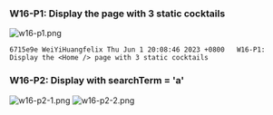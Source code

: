 ### W16-P1: Display the <Home /> page with 3 static cocktails
![w16-p1.png](https://boadkpezbkrextxfzgiw.supabase.co/storage/v1/object/public/demo-26/md_img/w16-p1.png)
```
6715e9e WeiYiHuangfelix Thu Jun 1 20:08:46 2023 +0800   W16-P1: Display the <Home /> page with 3 static cocktails
```
### W16-P2: Display <Home /> with searchTerm = 'a'
![w16-p2-1.png](https://boadkpezbkrextxfzgiw.supabase.co/storage/v1/object/public/demo-26/md_img/w16-p2-1.png)
![w16-p2-2.png](https://boadkpezbkrextxfzgiw.supabase.co/storage/v1/object/public/demo-26/md_img/w16-p2-2.png)
```
